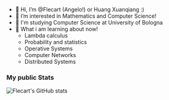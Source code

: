 - 👋 Hi, I’m @Flecart (Angelo!) or Huang Xuanqiang :)
- 👀 I’m interested in Mathematics and Computer Science!
- 🌱 I'm studying Computer Science at University of Bologna
- 💞️ What i am learning about now! 
  - Lambda calculus
  - Probability and statistics
  - Operative Systems
  - Computer Networks
  - Distributed Systems

### My public Stats
![Flecart's GitHub stats](https://github-readme-stats.zohan.tech/api?username=flecart&show_icons=true&hide=stars)

